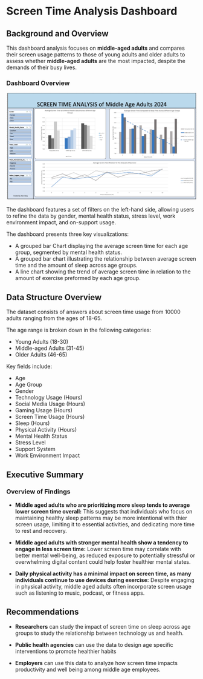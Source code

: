 # Screen Time Analysis Dashboard

## Background and Overview

This dashboard analysis focuses on **middle-aged adults** and compares their screen usage patterns to those of young adults and older adults to assess whether **middle-aged adults** are the most impacted, despite the demands of their busy lives.

### Dashboard Overview

![Dashboard](Images/Overview.png)

The dashboard features a set of filters on the left-hand side, allowing users to refine the data by gender, mental health status, stress level, work environment impact, and on-support usage.

The dashboard presents three key visualizations:

- A grouped bar Chart displaying the average screen time for each age group, segmented by mental health status.
- A grouped bar chart illustrating the relationship between average screen time and the amount of sleep across age groups.
- A line chart showing the trend of average screen time in relation to the amount of exercise preformed by each age group.

## Data Structure Overview

The dataset consists of answers about screen time usage from 10000 adults ranging from the ages of 18-65.

The age range is broken down in the following categories:

- Young Adults (18-30)
- Middle-aged Adults (31-45)
- Older Adults (46-65)

Key fields include:

- Age
- Age Group
- Gender
- Technology Usage (Hours)
- Social Media Usage (Hours)
- Gaming Usage (Hours)
- Screen Time Usage (Hours)
- Sleep (Hours)
- Physical Activity (Hours)
- Mental Health Status
- Stress Level
- Support System
- Work Environment Impact

## Executive Summary

### Overview of Findings

- **Middle aged adults who are prioritizing more sleep tends to average lower screen time overall:** This suggests that individuals who focus on maintaining healthy sleep patterns may be more intentional with thier screen usage, limiting it to essential activities, and dedicating more time to rest and recovery.

- **Middle aged adults with stronger mental health show a tendency to engage in less screen time:** Lower screen time may correlate with better mental well-being, as reduced exposure to potentially stressful or overwhelming digital content could help foster healthier mental states.

- **Daily physical activity has a minimal impact on screen time, as many individuals continue to use devices during exercise:** Despite engaging in physical activity, middle aged adults often incorporate screen usage such as listening to music, podcast, or fitness apps.

## Recommendations

- **Researchers** can study the impact of screen time on sleep across age groups to study the relationship between technology us and health.

- **Public health agencies** can use the data to design age specific interventions to promote healthier habits

- **Employers** can use this data to analyze how screen time impacts productivity and well being among middle age employees.
